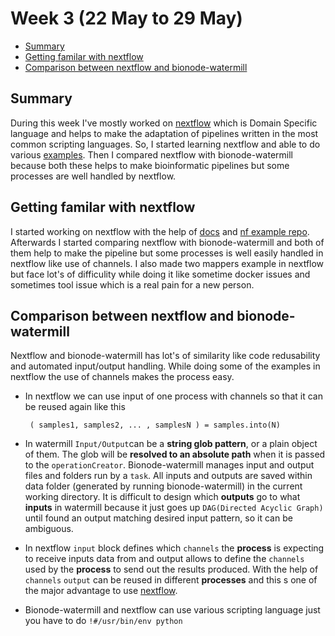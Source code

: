 # Week 3 (22 May to 29 May)

- [Summary](#summary)
- [Getting familar with nextflow](#getting-familar-with-nextflow)
- [Comparison between nextflow and bionode-watermill](#comparision-between-nextflow-and-bionode-watermill)


## Summary

During this week I've mostly worked on [nextflow](https://www.nextflow.io/) which is Domain Specific language and helps to
make the adaptation of pipelines written in the most common scripting languages. So, I started learning nextflow and able to
do various [examples](https://github.com/evoxtorm/watermill_examples/tree/master/nextflow%20tutorial). Then I compared nextflow
with bionode-watermill because both these helps to make bioinformatic pipelines but some processes are well handled by 
nextflow.



## Getting familar with nextflow

I started working on nextflow with the help of [docs](https://www.nextflow.io/docs/latest/index.html) and [nf example repo](https://github.com/nextflow-io/examples).
 Afterwards I started comparing nextflow with bionode-watermill and both of them help to make the pipeline but some 
 processes is well easily handled in nextflow like use of channels. I also made two mappers example in nextflow but face lot's
 of difficulity while doing it like sometime docker issues and sometimes tool issue which is a real pain for a new person.
 


## Comparison between nextflow and bionode-watermill

Nextflow and bionode-watermill has lot's of similarity like code redusability and automated input/output handling.
While doing some of the examples in nextflow the use of channels makes the process easy.

* In nextflow we can use input of one process with channels so that it can be reused again like this
   
   ``` ( samples1, samples2, ... , samplesN ) = samples.into(N)``` 
   
* In watermill `Input/Output`can be a **string glob pattern**, or a plain object of them. The glob will be **resolved to an
absolute path** when it is passed to the `operationCreator`. Bionode-watermill manages input and output files and folders
run by a `task`. All inputs and outputs are saved within data folder (generated by running bionode-watermill) in the
current working directory. It is difficult to design which **outputs** go to what **inputs** in watermill because it just 
goes up `DAG(Directed Acyclic Graph)` until found an output matching desired input pattern, so it can be ambiguous.

* In nextflow `input` block defines which `channels` the **process** is expecting to receive inputs data from and output 
  allows to define the `channels` used by the **process** to send out the results produced. With the help of `channels` 
  `output` can be reused in different **processes** and this s one of the major advantage to use [nextflow](https://www.nextflow.io/).
  
 * Bionode-watermill and nextflow can use various scripting language just you have to do
     ```!#/usr/bin/env python```
  



